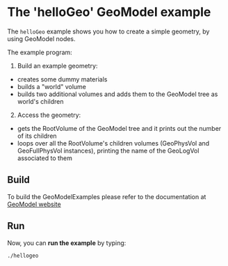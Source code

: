 # The 'helloGeo' GeoModel example

The `helloGeo` example shows you how to create a simple geometry, by using GeoModel nodes.

The example program:

 1. Build an example geometry:
   * creates some dummy materials
   * builds a "world" volume
   * builds two additional volumes and adds them to the GeoModel tree as world's children
 2. Access the geometry:
   * gets the RootVolume of the GeoModel tree and it prints out the number of its children
   * loops over all the RootVolume's children volumes (GeoPhysVol and GeoFullPhysVol instances), printing the name of the GeoLogVol associated to them


## Build

To build the GeoModelExamples please refer to the documentation at [GeoModel website](https://geomodel.web.cern.ch/home/)

## Run

Now, you can **run the example** by typing:

```bash
./hellogeo
```
